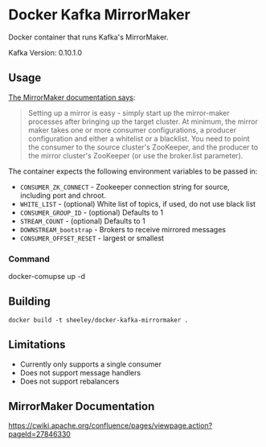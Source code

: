 # Docker Kafka MirrorMaker
Docker container that runs Kafka's MirrorMaker.

Kafka Version: 0.10.1.0

## Usage
[The MirrorMaker documentation says](https://cwiki.apache.org/confluence/pages/viewpage.action?pageId=27846330):

> Setting up a mirror is easy - simply start up the mirror-maker processes after bringing up the target cluster. At minimum, the mirror maker takes one or more consumer configurations, a producer configuration and either a whitelist or a blacklist. You need to point the consumer to the source cluster's ZooKeeper, and the producer to the mirror cluster's ZooKeeper (or use the broker.list parameter).



The container expects the following environment variables to be passed in:

* `CONSUMER_ZK_CONNECT` - Zookeeper connection string for source, including port and chroot.
* `WHITE_LIST` - (optional) White list of topics, if used, do not use black list
* `CONSUMER_GROUP_ID` - (optional) Defaults to 1
* `STREAM_COUNT` - (optional) Defaults to 1
* `DOWNSTREAM_bootstrap` - Brokers to receive mirrored messages
* `CONSUMER_OFFSET_RESET` - largest or smallest


<!-- * `ABORT_ON_FAILURE` - (optional) Kill MirrorMaker on failure. Defaults to true.
* `OFFSET_COMMIT_INTERVAL` - (optional) Defaults to 60000 -->

### Command
docker-comupse up -d

## Building
`docker build -t sheeley/docker-kafka-mirrormaker .`

## Limitations
- Currently only supports a single consumer
- Does not support message handlers
- Does not support rebalancers 

## MirrorMaker Documentation
https://cwiki.apache.org/confluence/pages/viewpage.action?pageId=27846330
